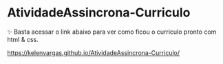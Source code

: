 # AtividadeAssincrona-Curriculo

✨ Basta acessar o link abaixo para ver como ficou o curriculo pronto com html & css.

https://kelenvargas.github.io/AtividadeAssincrona-Curriculo/
